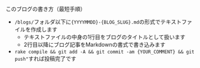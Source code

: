 このブログの書き方（最短手順）

- `/blogs/`フォルダ以下に`{YYYYMMDD}-{BLOG_SLUG}.md`の形式でテキストファイルを作成します
  * テキストファイルの中身の1行目をブログのタイトルとして扱います
  * 2行目以降にブログ記事をMarkdownの書式で書き込みます
- `rake compile && git add -A && git commit -am {YOUR_COMMENT} && git push"`すれば投稿完了です
